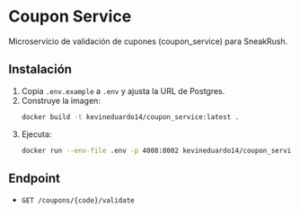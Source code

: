 # Coupon Service

Microservicio de validación de cupones (coupon_service) para SneakRush.

## Instalación

1. Copia `.env.example` a `.env` y ajusta la URL de Postgres.
2. Construye la imagen:
   ```bash
   docker build -t kevineduardo14/coupon_service:latest .
   ```
3. Ejecuta:
   ```bash
   docker run --env-file .env -p 4008:8002 kevineduardo14/coupon_service:latest
   ```

## Endpoint

- `GET /coupons/{code}/validate`
